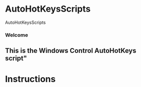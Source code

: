 # AutoHotKeysScripts
AutoHotKeysScripts

### Welcome ###

## This is the Windows Control AutoHotKeys script" ##

# Instructions #
